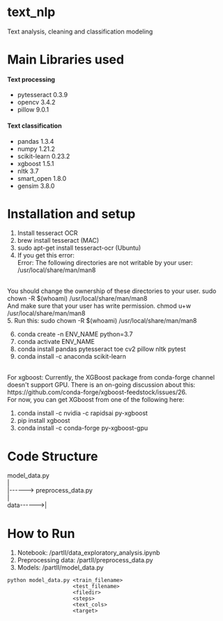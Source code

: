 # text_nlp
Text analysis, cleaning and classification modeling
# Main Libraries used
#### Text processing
- pytesseract 0.3.9
- opencv 3.4.2
- pillow 9.0.1

#### Text classification
- pandas 1.3.4
- numpy 1.21.2
- scikit-learn 0.23.2
- xgboost 1.5.1
- nltk 3.7
- smart_open 1.8.0
- gensim 3.8.0

# Installation and setup
1. Install tesseract OCR
2. brew install tesseract (MAC)
3. sudo apt-get install tesseract-ocr (Ubuntu)
4. If you get this error: <br>
Error: The following directories are not writable by your user:
/usr/local/share/man/man8 <br>
<br>
You should change the ownership of these directories to your user.
  sudo chown -R $(whoami) /usr/local/share/man/man8
<br>
And make sure that your user has write permission.
  chmod u+w /usr/local/share/man/man8
<br>
5. Run this:
sudo chown -R $(whoami) /usr/local/share/man/man8

6. conda create -n ENV_NAME python=3.7
7. conda activate ENV_NAME
8. conda install pandas pytesseract toe cv2 pillow nltk pytest
8. conda install -c anaconda scikit-learn
<br>
For xgboost: Currently, the XGBoost package from conda-forge channel 
doesn't support GPU. There is an on-going discussion about this: 
https://github.com/conda-forge/xgboost-feedstock/issues/26. <br>
For now, you can get XGboost from one of the following here:

1. conda install -c nvidia -c rapidsai py-xgboost
2. pip install xgboost
3. conda install -c conda-forge py-xgboost-gpu
# Code Structure
model_data.py <br>
| <br>
|------> preprocess_data.py <br>
                | <br>
     data------>| <br>
# How to Run

1. Notebook: /partII/data_exploratory_analysis.ipynb
2. Preprocessing data: /partII/preprocess_data.py
3. Models: /partII/model_data.py <br>
```
python model_data.py <train_filename> 
                     <test_filename> 
                     <filedir> 
                     <steps> 
                     <text_cols>
                     <target>
```





